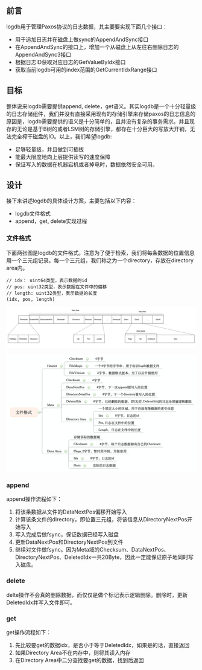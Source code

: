 ## 前言
logdb用于管理Paxos协议的日志数据，其主要要实现下面几个接口：
+ 用于追加日志并在磁盘上做sync的AppendAndSync接口
+ 在AppendAndSync的接口上，增加一个从磁盘上从左往右删除日志的AppendAndSync3接口
+ 根据日志ID获取对应日志的GetValueByIdx接口
+ 获取当前logdb可用的index范围的GetCurrentIdxRange接口

## 目标
整体说来logdb需要提供append, delete，get语义。其实logdb是一个十分轻量级的日志存储组件，我们并没有直接采用现有的存储引擎来存储paxos的日志信息的原因是，logdb需要提供的语义是十分简单的，且并没有复杂的事务需求。并且现存的无论是基于B树的或者LSM树的存储引擎，都存在十分巨大的写放大开销，无法完全榨干磁盘的IO。以上，我们希望logdb:
+ 足够轻量级，并且做到可插拔
+ 能最大限度地向上层提供读写的速度保障
+ 保证写入的数据在机器宕机或者掉电时，数据依然安全可用。


## 设计
接下来讲述logdb的具体设计方案，主要包括以下内容：
+ logdb文件格式
+ append，get, delete实现过程


### 文件格式

下面两张图是logdb的文件格式。注意为了便于检索，我们将每条数据的位置信息用一个三元组记录。每一个三元组，我们称之为一个directory，存放在directory area内。

```
// idx： uint64类型，表示数据的id
// pos: uint32类型，表示数据在文件中的偏移
// length: uint32类型，表示数据的长度
(idx, pos, length)
```
![530fcd38ead688e44b7f93a40a015f0c.jpeg](img/logdb-format1.jpg)





![c64636cd57c0392a0b68d3e0125a2ea2.png](img/logdb-format2.png)



### append
append操作流程如下：
1. 将该条数据从文件的DataNextPos偏移开始写入
2. 计算该条文件的directory，即位置三元组，将该信息从DirectoryNextPos开始写入
3. 写入完成后做fsync，保证数据已经写入磁盘
4. 更新DataNextPos和DirectoryNextPos到文件
5. 继续对文件做fsync。因为Meta域的Checksum、DataNextPos、DirectoryNextPos、DeletedIdx一共20Byte，因此一定能保证原子地同时写入磁盘。


### delete
delte操作不会真的删除数据，而仅仅是做个标记表示逻辑删除。删除时，更新DeletedIdx并写入文件即可。


### get
get操作流程如下：
1. 先比较要get的数据idx，是否小于等于DeletedIdx，如果是的话，直接返回
2. 如果Directory Area不在内存中，则将其读入内存
3. 在Directory Area中二分查找要get的数据，找到后返回


